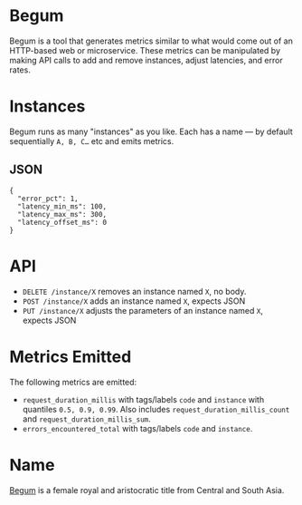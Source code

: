# Begum

Begum is a tool that generates metrics similar to what would come out of an
HTTP-based web or microservice. These metrics can be manipulated by making API
calls to add and remove instances, adjust latencies, and error rates.

# Instances

Begum runs as many "instances" as you like. Each has a name — by default
sequentially `A, B, C…` etc and emits metrics.

## JSON

```
{
  "error_pct": 1,
  "latency_min_ms": 100,
  "latency_max_ms": 300,
  "latency_offset_ms": 0
}
```

# API

* `DELETE /instance/X` removes an instance named `X`, no body.
* `POST /instance/X` adds an instance named `X`, expects JSON
* `PUT /instance/X` adjusts the parameters of an instance named `X`, expects JSON

# Metrics Emitted

The following metrics are emitted:

* `request_duration_millis` with tags/labels `code` and `instance` with
quantiles `0.5, 0.9, 0.99`. Also includes `request_duration_millis_count` and
`request_duration_millis_sum`.
* `errors_encountered_total` with tags/labels `code` and `instance`.

# Name

[Begum](https://en.wikipedia.org/wiki/Begum) is a female royal and aristocratic
title from Central and South Asia.
